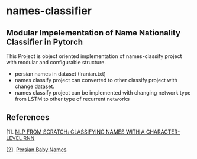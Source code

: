 # names-classifier

## Modular Impelementation of Name Nationality Classifier in Pytorch 
This Project is object oriented implementation of names-classify project with modular and configurable structure. 

* persian names in dataset (Iranian.txt)
* names classify project can converted to other classify project with change dataset. 
* names classify project can be implemented with changing network type from LSTM to other type of recurrent networks



## References
[1]. [NLP FROM SCRATCH: CLASSIFYING NAMES WITH A CHARACTER-LEVEL RNN](https://pytorch.org/tutorials/intermediate/char_rnn_classification_tutorial.html)

[2]. [Persian Baby Names](https://babynames.net/all/persian)
